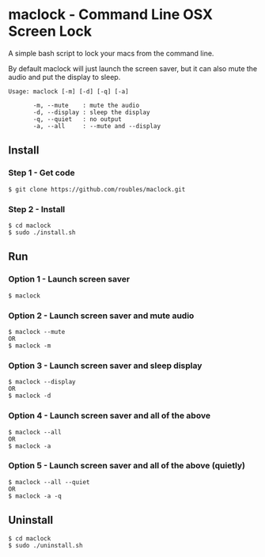 # maclock - Command Line OSX Screen Lock

A simple bash script to lock your macs from the command line. 

By default maclock will just launch the screen saver, but it can also mute the audio and put the display to sleep.

```
Usage: maclock [-m] [-d] [-q] [-a]

       -m, --mute    : mute the audio
       -d, --display : sleep the display
       -q, --quiet   : no output
       -a, --all     : --mute and --display
```

## Install

### Step 1 - Get code
```
$ git clone https://github.com/roubles/maclock.git
```

### Step 2 - Install
```
$ cd maclock
$ sudo ./install.sh
```

## Run

### Option 1 - Launch screen saver
```
$ maclock
```

### Option 2 - Launch screen saver and mute audio
```
$ maclock --mute
OR
$ maclock -m
```

### Option 3 - Launch screen saver and sleep display
```
$ maclock --display
OR
$ maclock -d
```

### Option 4 - Launch screen saver and all of the above
```
$ maclock --all
OR
$ maclock -a
```

### Option 5 - Launch screen saver and all of the above (quietly)
```
$ maclock --all --quiet
OR
$ maclock -a -q
```

## Uninstall
```
$ cd maclock
$ sudo ./uninstall.sh
```
